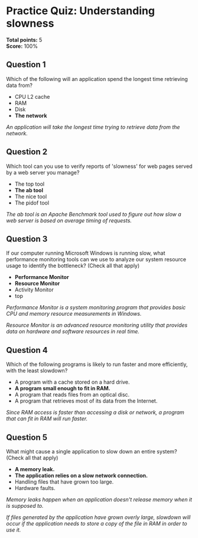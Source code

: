 # Practice Quiz: Understanding slowness
**Total points:** 5  
**Score:** 100%

## Question 1
Which of the following will an application spend the longest time retrieving data from?

- CPU L2 cache
- RAM
- Disk
- **The network**

*An application will take the longest time trying to retrieve data from the network.*

## Question 2
Which tool can you use to verify reports of 'slowness' for web pages served by a web server you manage?

- The top tool
- **The ab tool**
- The nice tool
- The pidof tool

*The ab tool is an Apache Benchmark tool used to figure out how slow a web server is based on average timing of requests.*

## Question 3
If our computer running Microsoft Windows is running slow, what performance monitoring tools can we use to analyze our system resource usage to identify the bottleneck? (Check all that apply)

- **Performance Monitor**
- **Resource Monitor**
- Activity Monitor
- top

*Performance Monitor is a system monitoring program that provides basic CPU and memory resource measurements in Windows.*

*Resource Monitor is an advanced resource monitoring utility that provides data on hardware and software resources in real time.*

## Question 4
Which of the following programs is likely to run faster and more efficiently, with the least slowdown?

- A program with a cache stored on a hard drive.
- **A program small enough to fit in RAM.**
- A program that reads files from an optical disc.
- A program that retrieves most of its data from the Internet.

*Since RAM access is faster than accessing a disk or network, a program that can fit in RAM will run faster.*

## Question 5
What might cause a single application to slow down an entire system? (Check all that apply)

- **A memory leak.**
- **The application relies on a slow network connection.**
- Handling files that have grown too large.
- Hardware faults.

*Memory leaks happen when an application doesn't release memory when it is supposed to.*

*If files generated by the application have grown overly large, slowdown will occur if the application needs to store a copy of the file in RAM in order to use it.*
